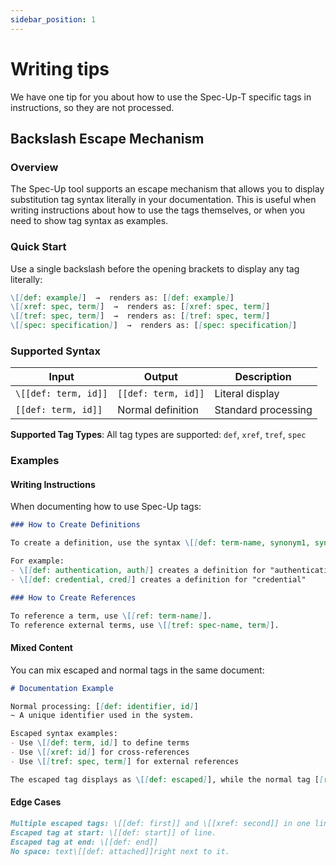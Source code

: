 ```yaml
---
sidebar_position: 1
---
```


# Writing tips

We have one tip for you about how to use the Spec-Up-T specific tags in instructions, so they are not processed.

## Backslash Escape Mechanism

### Overview

The Spec-Up tool supports an escape mechanism that allows you to display substitution tag syntax literally in your documentation. This is useful when writing instructions about how to use the tags themselves, or when you need to show tag syntax as examples.

### Quick Start

Use a single backslash before the opening brackets to display any tag literally:

```markdown
\[[def: example]]  →  renders as: [[def: example]]
\[[xref: spec, term]]  →  renders as: [[xref: spec, term]]
\[[tref: spec, term]]  →  renders as: [[tref: spec, term]]
\[[spec: specification]]  →  renders as: [[spec: specification]]
```

### Supported Syntax

| Input                | Output              | Description         |
| -------------------- | ------------------- | ------------------- |
| `\[[def: term, id]]` | `[[def: term, id]]` | Literal display     |
| `[[def: term, id]]`  | Normal definition   | Standard processing |

**Supported Tag Types**: All tag types are supported: `def`, `xref`, `tref`, `spec`

### Examples

#### Writing Instructions

When documenting how to use Spec-Up tags:

```markdown
### How to Create Definitions

To create a definition, use the syntax \[[def: term-name, synonym1, synonym2]].

For example:
- \[[def: authentication, auth]] creates a definition for "authentication"
- \[[def: credential, cred]] creates a definition for "credential"

### How to Create References

To reference a term, use \[[ref: term-name]].
To reference external terms, use \[[tref: spec-name, term]].
```

#### Mixed Content

You can mix escaped and normal tags in the same document:

```markdown
# Documentation Example

Normal processing: [[def: identifier, id]]
~ A unique identifier used in the system.

Escaped syntax examples:
- Use \[[def: term, id]] to define terms
- Use \[[xref: id]] for cross-references
- Use \[[tref: spec, term]] for external references

The escaped tag displays as \[[def: escaped]], while the normal tag [[ref: identifier]] creates a working link.
```

#### Edge Cases

```markdown
Multiple escaped tags: \[[def: first]] and \[[xref: second]] in one line.
Escaped tag at start: \[[def: start]] of line.
Escaped tag at end: \[[def: end]]
No space: text\[[def: attached]]right next to it.
```
